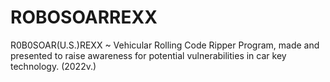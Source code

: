 # ROBOSOARREXX
R0B0SOAR(U.S.)REXX ~ Vehicular Rolling Code Ripper Program, made and presented to raise awareness for potential vulnerabilities in car key technology. (2022v.)
